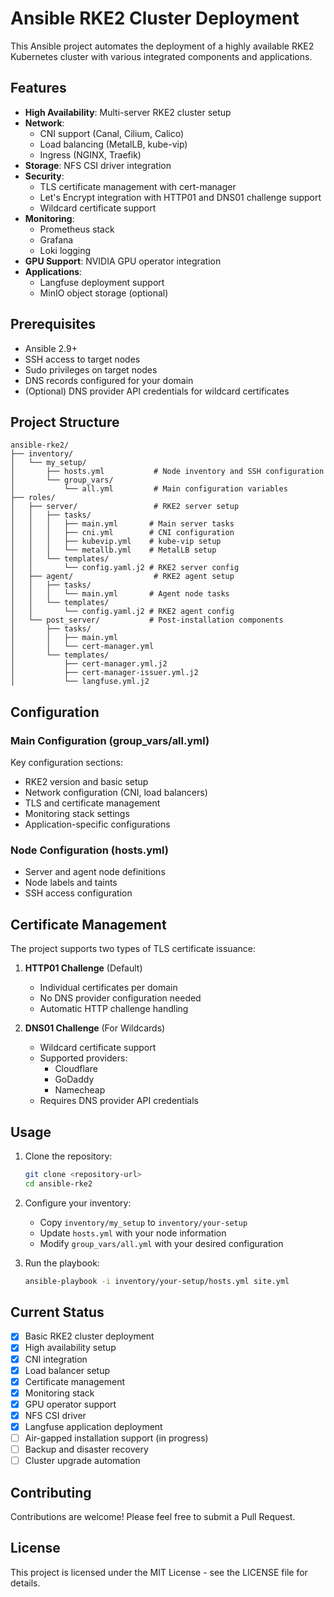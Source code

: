 # Ansible RKE2 Cluster Deployment

This Ansible project automates the deployment of a highly available RKE2 Kubernetes cluster with various integrated components and applications.

## Features

- **High Availability**: Multi-server RKE2 cluster setup
- **Network**: 
  - CNI support (Canal, Cilium, Calico)
  - Load balancing (MetalLB, kube-vip)
  - Ingress (NGINX, Traefik)
- **Storage**: NFS CSI driver integration
- **Security**: 
  - TLS certificate management with cert-manager
  - Let's Encrypt integration with HTTP01 and DNS01 challenge support
  - Wildcard certificate support
- **Monitoring**: 
  - Prometheus stack
  - Grafana
  - Loki logging
- **GPU Support**: NVIDIA GPU operator integration
- **Applications**:
  - Langfuse deployment support
  - MinIO object storage (optional)

## Prerequisites

- Ansible 2.9+
- SSH access to target nodes
- Sudo privileges on target nodes
- DNS records configured for your domain
- (Optional) DNS provider API credentials for wildcard certificates

## Project Structure

```
ansible-rke2/
├── inventory/
│   └── my_setup/
│       ├── hosts.yml           # Node inventory and SSH configuration
│       └── group_vars/
│           └── all.yml         # Main configuration variables
├── roles/
│   ├── server/                 # RKE2 server setup
│   │   ├── tasks/
│   │   │   ├── main.yml       # Main server tasks
│   │   │   ├── cni.yml        # CNI configuration
│   │   │   ├── kubevip.yml    # kube-vip setup
│   │   │   └── metallb.yml    # MetalLB setup
│   │   └── templates/
│   │       └── config.yaml.j2 # RKE2 server config
│   ├── agent/                  # RKE2 agent setup
│   │   ├── tasks/
│   │   │   └── main.yml       # Agent node tasks
│   │   └── templates/
│   │       └── config.yaml.j2 # RKE2 agent config
│   └── post_server/           # Post-installation components
│       ├── tasks/
│       │   ├── main.yml
│       │   └── cert-manager.yml
│       └── templates/
│           ├── cert-manager.yml.j2
│           ├── cert-manager-issuer.yml.j2
│           └── langfuse.yml.j2
```

## Configuration

### Main Configuration (group_vars/all.yml)

Key configuration sections:
- RKE2 version and basic setup
- Network configuration (CNI, load balancers)
- TLS and certificate management
- Monitoring stack settings
- Application-specific configurations

### Node Configuration (hosts.yml)

- Server and agent node definitions
- Node labels and taints
- SSH access configuration

## Certificate Management

The project supports two types of TLS certificate issuance:

1. **HTTP01 Challenge** (Default)
   - Individual certificates per domain
   - No DNS provider configuration needed
   - Automatic HTTP challenge handling

2. **DNS01 Challenge** (For Wildcards)
   - Wildcard certificate support
   - Supported providers:
     - Cloudflare
     - GoDaddy
     - Namecheap
   - Requires DNS provider API credentials

## Usage

1. Clone the repository:
   ```bash
   git clone <repository-url>
   cd ansible-rke2
   ```

2. Configure your inventory:
   - Copy `inventory/my_setup` to `inventory/your-setup`
   - Update `hosts.yml` with your node information
   - Modify `group_vars/all.yml` with your desired configuration

3. Run the playbook:
   ```bash
   ansible-playbook -i inventory/your-setup/hosts.yml site.yml
   ```

## Current Status

- [x] Basic RKE2 cluster deployment
- [x] High availability setup
- [x] CNI integration
- [x] Load balancer setup
- [x] Certificate management
- [x] Monitoring stack
- [x] GPU operator support
- [x] NFS CSI driver
- [x] Langfuse application deployment
- [ ] Air-gapped installation support (in progress)
- [ ] Backup and disaster recovery
- [ ] Cluster upgrade automation

## Contributing

Contributions are welcome! Please feel free to submit a Pull Request.

## License

This project is licensed under the MIT License - see the LICENSE file for details. 
